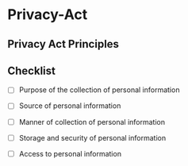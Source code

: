 # Privacy-Act

## Privacy Act Principles

## Checklist

-[ ] Purpose of the collection of personal information

-[ ] Source of personal information

-[ ] Manner of collection of personal information

-[ ] Storage and security of personal information

-[ ] Access to personal information

